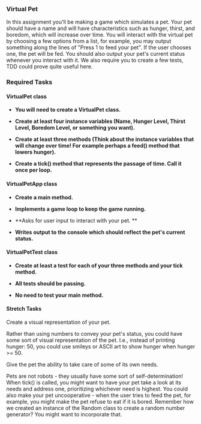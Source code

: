 ### **Virtual Pet**

In this assignment you'll be making a game which simulates a pet. Your pet should have a name and will have characteristics such as hunger, thirst, and boredom, which will increase over time. You will interact with the virtual pet by choosing a few options from a list, for example, you may output something along the lines of "Press 1 to feed your pet". If the user chooses one, the pet will be fed. You should also output your pet's current status whenever you interact with it. We also require you to create a few tests, TDD could prove quite useful here.

### **Required Tasks**

#### **VirtualPet class**

-   **You will need to create a VirtualPet class.**

-   **Create at least four instance variables (Name, Hunger Level, Thirst Level, Boredom Level, or something you want).**

-   **Create at least three methods (Think about the instance variables that will change over time! For example perhaps a feed() method that lowers hunger).**

-   **Create a tick() method that represents the passage of time. Call it once per loop.**

#### **VirtualPetApp class**

-   **Create a main method.**

-   **Implements a game loop to keep the game running.**

-   **Asks for user input to interact with your pet. **

-   **Writes output to the console which should reflect the pet's current status.**

#### **VirtualPetTest class**

-   **Create at least a test for each of your three methods and your tick method.**

-   **All tests should be passing.**

-   **No need to test your main method.**

#### **Stretch Tasks**

Create a visual representation of your pet.

Rather than using numbers to convey your pet's status, you could have some sort of visual representation of the pet. I.e., instead of printing hunger: 50, you could use smileys or ASCII art to show hunger when hunger >= 50.

Give the pet the ability to take care of some of its own needs.

Pets are not robots - they usually have some sort of self-determination! When tick() is called, you might want to have your pet take a look at its needs and address one, prioritizing whichever need is highest. You could also make your pet uncooperative - when the user tries to feed the pet, for example, you might make the pet refuse to eat if it is bored. Remember how we created an instance of the Random class to create a random number generator? You might want to incorporate that.
